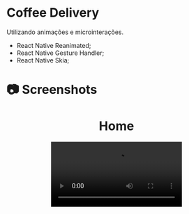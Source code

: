 # Coffee Delivery

Utilizando animações e microinterações.

- React Native Reanimated;
- React Native Gesture Handler;
- React Native Skia;

# :camera: Screenshots

<div align="center">
  <h1>Home</h1>
  <video src="https://github.com/Iann-rst/rn-coffee-delivery/assets/48128325/da1d09e2-875c-4ba9-b362-8b9b82216642" type="video/mp4"/>
</div>








